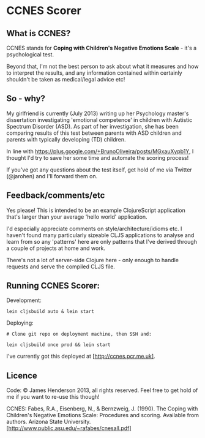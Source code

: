 # CCNES Scorer

## What is CCNES?

CCNES stands for **Coping with Children's Negative Emotions Scale** -
it's a psychological test.

Beyond that, I'm not the best person to ask about what it measures and
how to interpret the results, and any information contained within
certainly shouldn't be taken as medical/legal advice etc!

## So - why?

My girlfriend is currently (July 2013) writing up her Psychology
master's dissertation investigating 'emotional competence' in children
with Autistic Spectrum Disorder (ASD). As part of her investigation,
she has been comparing results of this test between parents with ASD
children and parents with typically developing (TD) children.

In line with https://plus.google.com/+BrunoOliveira/posts/MGxauXypb1Y,
I thought I'd try to save her some time and automate the scoring
process!

If you've got any questions about the test itself, get hold of me via
Twitter (@jarohen) and I'll forward them on.

## Feedback/comments/etc

Yes please! This is intended to be an example ClojureScript
application that's larger than your average 'hello world' application. 

I'd especially appreciate comments on style/architecture/idioms etc. I
haven't found many particularly sizeable CLJS applications to analyse
and learn from so any 'patterns' here are only patterns that I've
derived through a couple of projects at home and work.

There's not a lot of server-side Clojure here - only enough to handle
requests and serve the compiled CLJS file.

## Running CCNES Scorer:

Development:

    lein cljsbuild auto & lein start
	
Deploying:

    # Clone git repo on deployment machine, then SSH and:

    lein cljsbuild once prod && lein start

I've currently got this deployed at [http://ccnes.pcr.me.uk].

## Licence

Code: &copy; James Henderson 2013, all rights reserved. Feel free to
get hold of me if you want to re-use this though!

CCNES: Fabes, R.A., Eisenberg, N., & Bernzweig, J. (1990). The Coping
with Children's Negative Emotions Scale: Procedures and
scoring. Available from authors. Arizona State
University. [http://www.public.asu.edu/~rafabes/cnesall.pdf]
